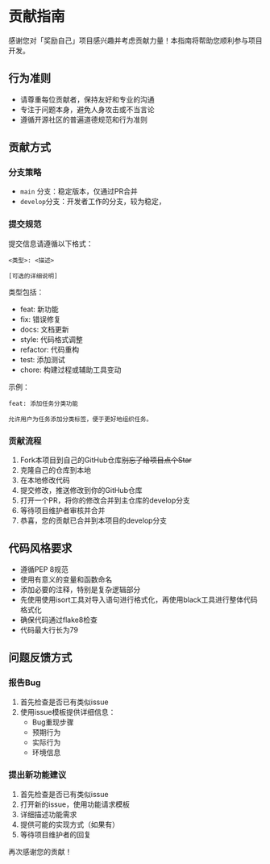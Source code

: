 # 贡献指南

感谢您对「奖励自己」项目感兴趣并考虑贡献力量！本指南将帮助您顺利参与项目开发。

## 行为准则

- 请尊重每位贡献者，保持友好和专业的沟通
- 专注于问题本身，避免人身攻击或不当言论
- 遵循开源社区的普遍道德规范和行为准则

## 贡献方式

### 分支策略
- `main` 分支：稳定版本，仅通过PR合并
- `develop`分支：开发者工作的分支，较为稳定，
### 提交规范
提交信息请遵循以下格式：
```
<类型>: <描述>

[可选的详细说明]
```

类型包括：
- feat: 新功能
- fix: 错误修复
- docs: 文档更新
- style: 代码格式调整
- refactor: 代码重构
- test: 添加测试
- chore: 构建过程或辅助工具变动

示例：
```
feat: 添加任务分类功能

允许用户为任务添加分类标签，便于更好地组织任务。
```

### 贡献流程
1. Fork本项目到自己的GitHub仓库~~别忘了给项目点个Star~~
2. 克隆自己的仓库到本地
3. 在本地修改代码
4. 提交修改，推送修改到你的GitHub仓库
5. 打开一个PR，将你的修改合并到主仓库的develop分支
6. 等待项目维护者审核并合并
7. 恭喜，您的贡献已合并到本项目的develop分支

## 代码风格要求

- 遵循PEP 8规范
- 使用有意义的变量和函数命名
- 添加必要的注释，特别是复杂逻辑部分
- 先使用使用isort工具对导入语句进行格式化，再使用black工具进行整体代码格式化
- 确保代码通过flake8检查
- 代码最大行长为79

## 问题反馈方式

### 报告Bug
1. 首先检查是否已有类似issue
2. 使用issue模板提供详细信息：
   - Bug重现步骤
   - 预期行为
   - 实际行为
   - 环境信息

### 提出新功能建议
1. 首先检查是否已有类似issue
2. 打开新的issue，使用功能请求模板
3. 详细描述功能需求
4. 提供可能的实现方式（如果有）
5. 等待项目维护者的回复

再次感谢您的贡献！
